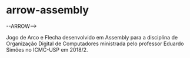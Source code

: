 # arrow-assembly
--ARROW-->

Jogo de Arco e Flecha desenvolvido em Assembly para a disciplina de Organização Digital de Computadores ministrada pelo professor Eduardo Simões no ICMC-USP em 2018/2.
